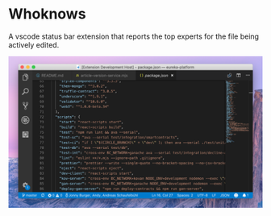 # Whoknows
 
A vscode status bar extension that reports the top experts for the file being actively edited.

![whoknows in status bar](whoknows_static.png)
